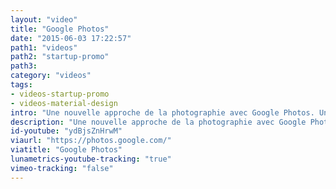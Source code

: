 ```yaml
---
layout: "video"
title: "Google Photos"
date: "2015-06-03 17:22:57"
path1: "videos"
path2: "startup-promo"
path3:
category: "videos"
tags:
- videos-startup-promo
- videos-material-design
intro: "Une nouvelle approche de la photographie avec Google Photos. Une application embrassant à 100% le framework Material Design afin de mettre en scène et organiser toutes vos photos et vidéos."
description: "Une nouvelle approche de la photographie avec Google Photos."
id-youtube: "ydBjsZnHrwM"
viaurl: "https://photos.google.com/"
viatitle: "Google Photos"
lunametrics-youtube-tracking: "true"
vimeo-tracking: "false"
---
```

